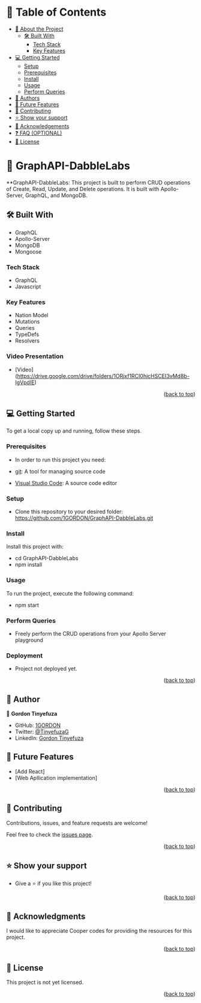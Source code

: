 # 📗 Table of Contents

- [📖 About the Project](#about-project)
  - [🛠 Built With](#built-with)
    - [Tech Stack](#tech-stack)
    - [Key Features](#key-features)
- [💻 Getting Started](#getting-started)
  - [Setup](#setup)
  - [Prerequisites](#prerequisites)
  - [Install](#install)
  - [Usage](#usage)
  - [Perform Queries](#Perform-Queries)
- [👥 Authors](#authors)
- [🔭 Future Features](#future-features)
- [🤝 Contributing](#contributing)
- [⭐️ Show your support](#support)
- [🙏 Acknowledgements](#acknowledgements)
- [❓ FAQ (OPTIONAL)](#faq)
- [📝 License](#license)

# 📖 GraphAPI-DabbleLabs <a name="about-project"></a>

\*\*GraphAPI-DabbleLabs: This project is built to perform CRUD operations of Create, Read, Update, and Delete operations. It is built with Apollo-Server, GraphQL, and MongoDB.

## 🛠 Built With <a name="built-with"></a>

- GraphQL
- Apollo-Server
- MongoDB
- Mongoose

### Tech Stack <a name="tech-stack"></a>

- GraphQL
- Javascript

### Key Features <a name="key-features"></a>

- Nation Model
- Mutations
- Queries
- TypeDefs
- Resolvers

### Video Presentation

- [Video] (https://drive.google.com/drive/folders/1ORjxf1RCI0hjcHSCEI3vMd8b-IgVpdIE)

<p align="right">(<a href="#readme-top">back to top</a>)</p>

## 💻 Getting Started <a name="getting-started"></a>

To get a local copy up and running, follow these steps.

### Prerequisites

- In order to run this project you need:

- [git](https://git-scm.com/downloads): A tool for managing source code
- [Visual Studio Code](https://code.visualstudio.com/): A source code editor

### Setup

- Clone this repository to your desired folder: https://github.com/1GORDON/GraphAPI-DabbleLabs.git

### Install

Install this project with:

- cd GraphAPI-DabbleLabs
- npm install

### Usage

To run the project, execute the following command:

- npm start

### Perform Queries

- Freely perform the CRUD operations from your Apollo Server playground

### Deployment

- Project not deployed yet.

<p align="right">(<a href="#readme-top">back to top</a>)</p>

## 👥 Author <a name="authors"></a>

👤 **Gordon Tinyefuza**

- GitHub: [1GORDON](https://github.com/1GORDON)
- Twitter: [@TinyefuzaG](https://twitter.com/TinyefuzaG)
- LinkedIn: [Gordon Tinyefuza](https://www.linkedin.com/in/tinyefuza-gordon/)

## 🔭 Future Features <a name="future-features"></a>

- [Add React]
- [Web Apllication implementation]

<p align="right">(<a href="#readme-top">back to top</a>)</p>

## 🤝 Contributing <a name="contributing"></a>

Contributions, issues, and feature requests are welcome!

Feel free to check the [issues page](../../issues/).

<p align="right">(<a href="#readme-top">back to top</a>)</p>

## ⭐️ Show your support <a name="support"></a>

- Give a ⭐️ if you like this project!

<p align="right">(<a href="#readme-top">back to top</a>)</p>

## 🙏 Acknowledgments <a name="acknowledgements"></a>

I would like to appreciate Cooper codes for providing the resources for this project.

<p align="right">(<a href="#readme-top">back to top</a>)</p>

## 📝 License <a name="license"></a>

This project is not yet licensed.

<p align="right">(<a href="#readme-top">back to top</a>)</p>
